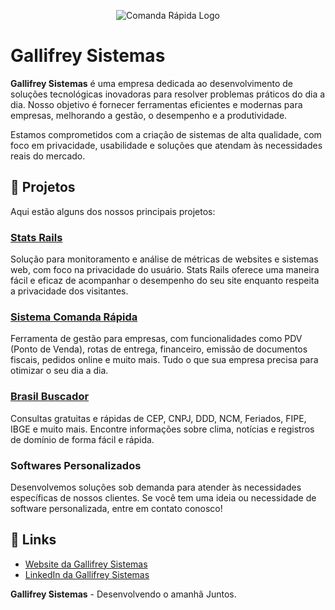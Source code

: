 <p align="center">
  <img src="https://api.gallifrey.com.br/assets/img/gallifrey-logo.png" alt="Comanda Rápida Logo">
</p>

# Gallifrey Sistemas

**Gallifrey Sistemas** é uma empresa dedicada ao desenvolvimento de soluções tecnológicas inovadoras para resolver problemas práticos do dia a dia. Nosso objetivo é fornecer ferramentas eficientes e modernas para empresas, melhorando a gestão, o desempenho e a produtividade.

Estamos comprometidos com a criação de sistemas de alta qualidade, com foco em privacidade, usabilidade e soluções que atendam às necessidades reais do mercado.

## 🚀 Projetos

Aqui estão alguns dos nossos principais projetos:

### [Stats Rails](https://statsrails.com)
Solução para monitoramento e análise de métricas de websites e sistemas web, com foco na privacidade do usuário. Stats Rails oferece uma maneira fácil e eficaz de acompanhar o desempenho do seu site enquanto respeita a privacidade dos visitantes.

### [Sistema Comanda Rápida](https://comandarapida.com.br)
Ferramenta de gestão para empresas, com funcionalidades como PDV (Ponto de Venda), rotas de entrega, financeiro, emissão de documentos fiscais, pedidos online e muito mais. Tudo o que sua empresa precisa para otimizar o seu dia a dia.

### [Brasil Buscador](https://brasilbuscador.com.br)
Consultas gratuitas e rápidas de CEP, CNPJ, DDD, NCM, Feriados, FIPE, IBGE e muito mais. Encontre informações sobre clima, notícias e registros de domínio de forma fácil e rápida.

### Softwares Personalizados
Desenvolvemos soluções sob demanda para atender às necessidades específicas de nossos clientes. Se você tem uma ideia ou necessidade de software personalizada, entre em contato conosco!


## 🔗 Links

- [Website da Gallifrey Sistemas](https://gallifrey.com.br)
- [LinkedIn da Gallifrey Sistemas](https://www.linkedin.com/company/gallifreysistemas/)


**Gallifrey Sistemas** - Desenvolvendo o amanhã Juntos.
